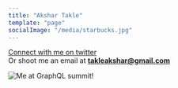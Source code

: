 ```yaml
---
title: "Akshar Takle"
template: "page"
socialImage: "/media/starbucks.jpg"
---
```


[Connect with me on twitter](https://twitter.com/AksharVT) <br />
Or shoot me an email at **takleakshar@gmail.com**

![Me at GraphQL summit!](/media/akshargql.jpg)




